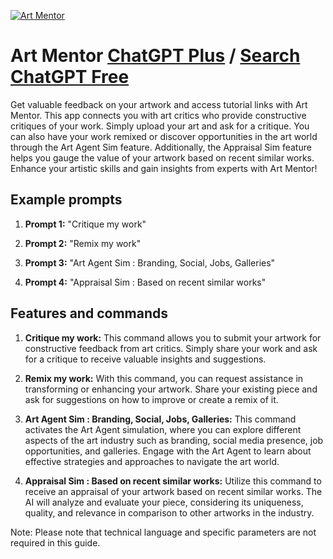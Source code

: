 
[![Art Mentor](https://files.oaiusercontent.com/file-bmOBCHfk9E0ZNJNwk02gjl69?se=2123-10-17T03%3A19%3A27Z&sp=r&sv=2021-08-06&sr=b&rscc=max-age%3D31536000%2C%20immutable&rscd=attachment%3B%20filename%3D153b13cc-76a3-4051-82de-2e923e443eec.png&sig=pxwA3YfR2pMIUqUb33aPNocOaK3910dsJZgpAQdFeqM%3D)](https://chat.openai.com/g/g-SN4vnXdkV-art-mentor)

# Art Mentor [ChatGPT Plus](https://chat.openai.com/g/g-SN4vnXdkV-art-mentor) / [Search ChatGPT Free](https://gptcall.net/index.html#/?search=Art%20Mentor)

Get valuable feedback on your artwork and access tutorial links with Art Mentor. This app connects you with art critics who provide constructive critiques of your work. Simply upload your art and ask for a critique. You can also have your work remixed or discover opportunities in the art world through the Art Agent Sim feature. Additionally, the Appraisal Sim feature helps you gauge the value of your artwork based on recent similar works. Enhance your artistic skills and gain insights from experts with Art Mentor!

## Example prompts

1. **Prompt 1:** "Critique my work"

2. **Prompt 2:** "Remix my work"

3. **Prompt 3:** "Art Agent Sim : Branding, Social, Jobs, Galleries"

4. **Prompt 4:** "Appraisal Sim : Based on recent similar works"


## Features and commands

1. **Critique my work:** This command allows you to submit your artwork for constructive feedback from art critics. Simply share your work and ask for a critique to receive valuable insights and suggestions.

2. **Remix my work:** With this command, you can request assistance in transforming or enhancing your artwork. Share your existing piece and ask for suggestions on how to improve or create a remix of it.

3. **Art Agent Sim : Branding, Social, Jobs, Galleries:** This command activates the Art Agent simulation, where you can explore different aspects of the art industry such as branding, social media presence, job opportunities, and galleries. Engage with the Art Agent to learn about effective strategies and approaches to navigate the art world.

4. **Appraisal Sim : Based on recent similar works:** Utilize this command to receive an appraisal of your artwork based on recent similar works. The AI will analyze and evaluate your piece, considering its uniqueness, quality, and relevance in comparison to other artworks in the industry.

Note: Please note that technical language and specific parameters are not required in this guide.


